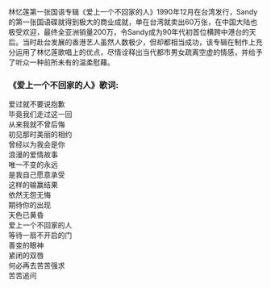 

林忆莲第一张国语专辑《爱上一个不回家的人》1990年12月在台湾发行，Sandy的第一张国语碟就得到极大的商业成就，单在台湾就卖出60万张，在中国大陆也极受欢迎，最终全亚洲销量200万，令Sandy成为90年代初首位横跨中港台的天后。当时赴台发展的香港艺人虽然人数极少，但却都相当成功，该专辑在制作上充分运用了林忆莲歌唱上的优点，尽情诠释出当代都市男女疏离空虚的情感，并给予了听众一种前所未有的温柔慰藉。

### 《爱上一个不回家的人》歌词:

爱过就不要说抱歉  
毕竟我们走过这一回  
从来我就不曾后悔  
初见那时美丽的相约  
曾经以为我会是你  
浪漫的爱情故事  
唯一不变的永远  
是我自己愿意承受  
这样的输赢结果  
依然无怨无悔  
期待你的出现  
天色已黄昏  
爱上一个不回家的人  
等待一扇不开启的门  
善变的眼神  
紧闭的双唇  
何必再去苦苦强求  
苦苦追问

